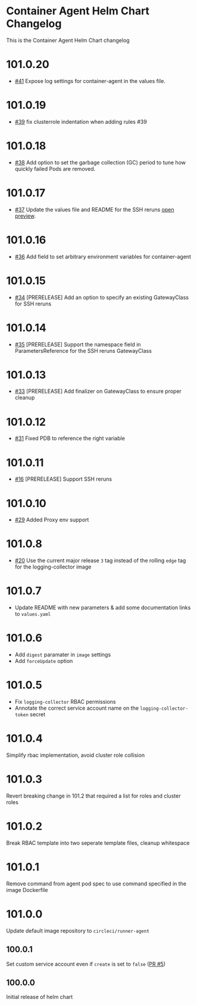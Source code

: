 # Container Agent Helm Chart Changelog

This is the Container Agent Helm Chart changelog

# 101.0.20

- [#41](https://github.com/CircleCI-Public/container-runner-helm-chart/pull/41) Expose log settings for container-agent in the values file.

# 101.0.19

- [#39](https://github.com/CircleCI-Public/container-runner-helm-chart/pull/39) fix clusterrole indentation when adding rules #39

# 101.0.18

- [#38](https://github.com/CircleCI-Public/container-runner-helm-chart/pull/38) Add option to set the garbage collection (GC) period to tune how quickly failed Pods are removed.

# 101.0.17

- [#37](https://github.com/CircleCI-Public/container-runner-helm-chart/pull/37) Update the values file and README for the SSH reruns [open preview](https://circleci.com/docs/container-runner-installation/#enable-rerun-job-with-ssh).

# 101.0.16

- [#36](https://github.com/CircleCI-Public/container-runner-helm-chart/pull/36) Add field to set arbitrary environment variables for container-agent

# 101.0.15

- [#34](https://github.com/CircleCI-Public/container-runner-helm-chart/pull/34) [PRERELEASE] Add an option to specify an existing GatewayClass for SSH reruns

# 101.0.14

- [#35](https://github.com/CircleCI-Public/container-runner-helm-chart/pull/35) [PRERELEASE] Support the namespace field in ParametersReference for the SSH reruns GatewayClass

# 101.0.13

- [#33](https://github.com/CircleCI-Public/container-runner-helm-chart/pull/33) [PRERELEASE] Add finalizer on GatewayClass to ensure proper cleanup

# 101.0.12

- [#31](https://github.com/CircleCI-Public/container-runner-helm-chart/pull/31) Fixed PDB to reference the right variable

# 101.0.11

- [#16](https://github.com/CircleCI-Public/container-runner-helm-chart/pull/16) [PRERELEASE] Support SSH reruns

# 101.0.10

- [#29](https://github.com/CircleCI-Public/container-runner-helm-chart/pull/29) Added Proxy env support

# 101.0.8

- [#20](https://github.com/CircleCI-Public/container-runner-helm-chart/pull/20) Use the current major release `3` tag instead of the rolling `edge` tag for the logging-collector image

# 101.0.7

- Update README with new parameters & add some documentation links to `values.yaml`

# 101.0.6

- Add `digest` paramater in `image` settings
- Add `forceUpdate` option

# 101.0.5

- Fix `logging-collector` RBAC permissions
- Annotate the correct service account name on the `logging-collector-token` secret

# 101.0.4

Simplify rbac implementation, avoid cluster role collision

# 101.0.3

Revert breaking change in 101.2 that required a list for roles and cluster roles
                                       
# 101.0.2

Break RBAC template into two seperate template files, cleanup whitespace

# 101.0.1

Remove command from agent pod spec to use command specified in the image Dockerfile

# 101.0.0

Update default image repository to `circleci/runner-agent`

## 100.0.1

Set custom service account even if `create` is set to `false` ([PR #5](https://github.com/CircleCI-Public/container-runner-helm-chart/pull/5))

## 100.0.0 

Initial release of helm chart
